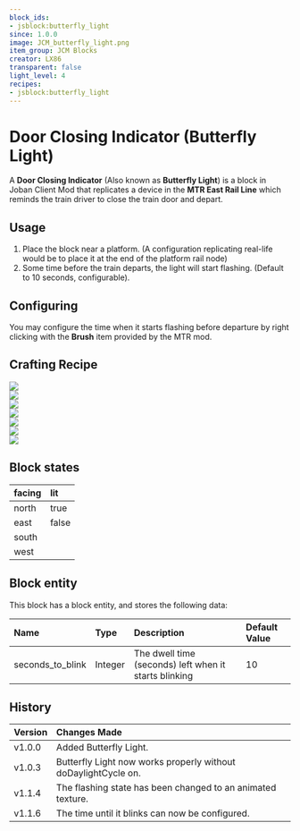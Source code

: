 ```yaml
---
block_ids:
- jsblock:butterfly_light
since: 1.0.0
image: JCM_butterfly_light.png
item_group: JCM Blocks
creator: LX86
transparent: false
light_level: 4
recipes:
- jsblock:butterfly_light
---
```


# Door Closing Indicator (Butterfly Light)

A **Door Closing Indicator** (Also known as **Butterfly Light**) is a block in Joban Client Mod that replicates a device in the **MTR East Rail Line** which reminds the train driver to close the train door and depart.

## Usage
1. Place the block near a platform. (A configuration replicating real-life would be to place it at the end of the platform rail node)
2. Some time before the train departs, the light will start flashing. (Default to 10 seconds, configurable).

## Configuring
You may configure the time when it starts flashing before departure by right clicking with the **Brush** item provided by the MTR mod.

## Crafting Recipe
<div class="crafting">
    <div class="crafting-table">
        <!-- row 1 -->
        <div><img src="../crafting/Minecraft_Black_concrete.png"></div>
        <div><img src="../crafting/Minecraft_Redstone.png"></div>
        <div><img src="../crafting/Minecraft_Black_concrete.png"></div>
        <!-- row 2 -->
        <div><img src="../crafting/Minecraft_Black_concrete.png"></div>
        <div><img src="../crafting/Minecraft_Lapis_lazuli.png"></div>
        <div><img src="../crafting/Minecraft_Black_concrete.png"></div>
        <!-- row 3 -->
        <div></div>
        <div></div>
        <div></div>
    </div>
    <div class="crafting-arrow"></div>
    <div class="crafting-result" data-count="4">
        <img src="../crafting/JCM_Item_Butterfly_light.png">
    </div>
</div>

## Block states
| facing | lit   |
|:-------|:------|
| north  | true  |
| east   | false |
| south  |       |
| west   |       |

## Block entity
This block has a block entity, and stores the following data:

| Name             | Type    | Description                                           | Default Value |
|:-----------------|:--------|:------------------------------------------------------|:--------------|
| seconds_to_blink | Integer | The dwell time (seconds) left when it starts blinking | 10            |

## History
| Version | Changes Made                                                                                |
|:--------|:--------------------------------------------------------------------------------------------|
| v1.0.0  | Added Butterfly Light.                                                                      |
| v1.0.3  | Butterfly Light now works properly without doDaylightCycle on.                              |
| v1.1.4  | The flashing state has been changed to an animated texture.                                 |
| v1.1.6  | The time until it blinks can now be configured.                                             |